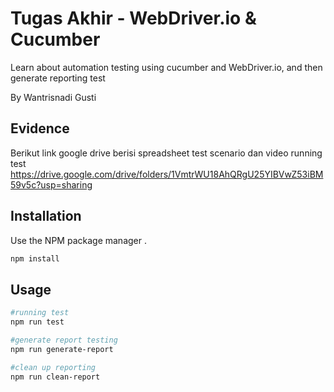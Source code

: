 # Tugas Akhir  - WebDriver.io & Cucumber
Learn about automation testing using cucumber and WebDriver.io, and then generate reporting test


By Wantrisnadi Gusti

## Evidence
Berikut link google drive berisi spreadsheet test scenario dan video running test https://drive.google.com/drive/folders/1VmtrWU18AhQRgU25YIBVwZ53iBM59v5c?usp=sharing

## Installation

Use the NPM package manager .

```bash
npm install
```

## Usage

```bash
#running test 
npm run test

#generate report testing
npm run generate-report

#clean up reporting
npm run clean-report

```